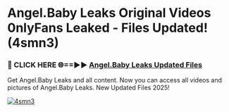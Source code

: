 # Angel.Baby Leaks Original Videos 0nlyFans Leaked - Files Updated! (4smn3)

<h3>🔴 CLICK HERE 🌐==►► <a href="https://tinyurl.com/x26r9saj" rel="nofollow">Angel.Baby Leaks Updated Files</a></h3>

Get Angel.Baby Leaks and all content. Now you can access all videos and pictures of Angel.Baby Leaks. New Updated Files 2025!

[![4smn3](https://i.imgur.com/LkgZPqh.gif)](https://tinyurl.com/x26r9saj)
